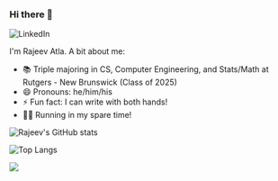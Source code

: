 ### Hi there 👋
![LinkedIn](https://img.shields.io/badge/LinkedIn-blue?style=flat&logo=linkedin&labelColor=blue)

I'm Rajeev Atla.
A bit about me:

- 📚 Triple majoring in CS, Computer Engineering, and Stats/Math at Rutgers - New Brunswick (Class of 2025)
- 😄 Pronouns: he/him/his
- ⚡ Fun fact: I can write with both hands!
- 🏃‍♂️ Running in my spare time!

![Rajeev's GitHub stats](https://github-readme-stats.vercel.app/api?username=RajeevAtla&count_private=true&show_icons=true&theme=github_dark&hide_border=true&custom_title=GitHub+Stats)

![Top Langs](https://github-readme-stats.vercel.app/api/top-langs/?username=RajeevAtla&theme=github_dark&hide_border=true&langs_count=10)

![](https://hit.yhype.me/github/profile?user_id=47089451)

